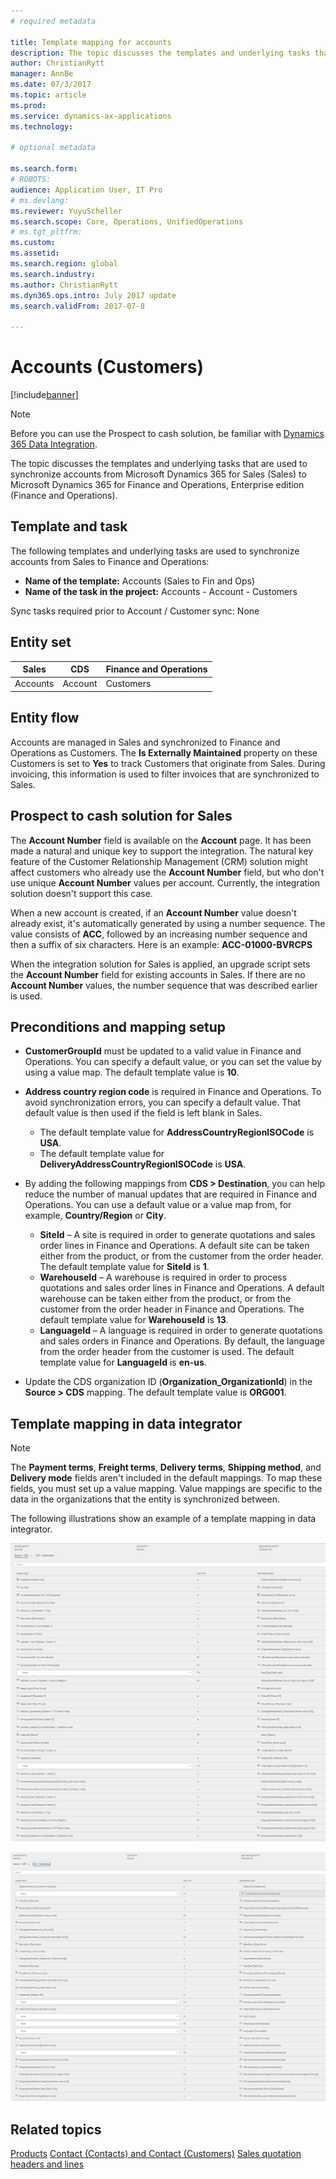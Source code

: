```yaml
---
# required metadata

title: Template mapping for accounts
description: The topic discusses the templates and underlying tasks that are used to synchronize accounts from Microsoft Dynamics 365 for Sales to Microsoft Dynamics 365 for Finance and Operations, Enterprise edition. 
author: ChristianRytt
manager: AnnBe
ms.date: 07/3/2017
ms.topic: article
ms.prod: 
ms.service: dynamics-ax-applications
ms.technology: 

# optional metadata

ms.search.form: 
# ROBOTS: 
audience: Application User, IT Pro
# ms.devlang: 
ms.reviewer: YuyuScheller
ms.search.scope: Core, Operations, UnifiedOperations
# ms.tgt_pltfrm: 
ms.custom: 
ms.assetid: 
ms.search.region: global
ms.search.industry: 
ms.author: ChristianRytt
ms.dyn365.ops.intro: July 2017 update 
ms.search.validFrom: 2017-07-8

---
```


# Accounts (Customers)

[!include[banner](../includes/banner.md)]

> [!NOTE]
> Before you can use the Prospect to cash solution, be familiar with [Dynamics 365 Data Integration](https://docs.microsoft.com/en-us/common-data-service/entity-reference/dynamics-365-integration). 

The topic discusses the templates and underlying tasks that are used to synchronize accounts from Microsoft Dynamics 365 for Sales (Sales) to Microsoft Dynamics 365 for Finance and Operations, Enterprise edition (Finance and Operations).

## Template and task

The following templates and underlying tasks are used to synchronize accounts from Sales to Finance and Operations:

- **Name of the template:** Accounts (Sales to Fin and Ops)
- **Name of the task in the project:** Accounts - Account - Customers

Sync tasks required prior to Account / Customer sync: None

## Entity set

| Sales    | CDS     | Finance and Operations |
|----------|---------|------------------------|
| Accounts | Account | Customers              |

## Entity flow

Accounts are managed in Sales and synchronized to Finance and Operations as Customers. The **Is Externally Maintained** property on these Customers is set to **Yes** to track Customers that originate from Sales. During invoicing, this information is used to filter invoices that are synchronized to Sales.

## Prospect to cash solution for Sales

The **Account Number** field is available on the **Account** page. It has been made a natural and unique key to support the integration. The natural key feature of the Customer Relationship Management (CRM) solution might affect customers who already use the **Account Number** field, but who don't use unique **Account Number** values per account. Currently, the integration solution doesn't support this case.

When a new account is created, if an **Account Number** value doesn't already exist, it's automatically generated by using a number sequence. The value consists of **ACC**, followed by an increasing number sequence and then a suffix of six characters. Here is an example: **ACC-01000-BVRCPS**

When the integration solution for Sales is applied, an upgrade script sets the **Account Number** field for existing accounts in Sales. If there are no **Account Number** values, the number sequence that was described earlier is used.

## Preconditions and mapping setup

- **CustomerGroupId** must be updated to a valid value in Finance and Operations. You can specify a default value, or you can set the value by using a value map. The default template value is **10**.
- **Address country region code** is required in Finance and Operations. To avoid synchronization errors, you can specify a default value. That default value is then used if the field is left blank in Sales.

    - The default template value for **AddressCountryRegionISOCode** is **USA**.
    - The default template value for **DeliveryAddressCountryRegionISOCode** is **USA**.

- By adding the following mappings from **CDS &gt; Destination**, you can help reduce the number of manual updates that are required in Finance and Operations. You can use a default value or a value map from, for example, **Country/Region** or **City**.

    - **SiteId** – A site is required in order to generate quotations and sales order lines in Finance and Operations. A default site can be taken either from the product, or from the customer from the order header. The default template value for **SiteId** is **1**.
    - **WarehouseId** – A warehouse is required in order to process quotations and sales order lines in Finance and Operations. A default warehouse can be taken either from the product, or from the customer from the order header in Finance and Operations. The default template value for **WarehouseId** is **13**.
    - **LanguageId** – A language is required in order to generate quotations and sales orders in Finance and Operations. By default, the language from the order header from the customer is used. The default template value for **LanguageId** is **en-us**.

- Update the CDS organization ID (**Organization_OrganizationId**) in the **Source &gt; CDS** mapping. The default template value is **ORG001**.

## Template mapping in data integrator

> [!NOTE]
> The **Payment terms**, **Freight terms**, **Delivery terms**, **Shipping method**, and **Delivery mode** fields aren't included in the default mappings. To map these fields, you must set up a value mapping. Value mappings are specific to the data in the organizations that the entity is synchronized between.

The following illustrations show an example of a template mapping in data integrator.

![Template mapping in data integrator](./media/accounts-template-mapping-data-integrator-1.png)

![Template mapping for Accounts in data integrator](./media/accounts-template-mapping-data-integrator-2.png)

## Related topics
[Products](products-template-mapping.md)
[Contact (Contacts) and Contact (Customers)](contacts-template-mapping.md)
[Sales quotation headers and lines](sales-quotation-template-mapping.md)




